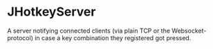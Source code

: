 JHotkeyServer
=============

A server notifying connected clients (via plain TCP or the Websocket-protocol) in case a key combination they registered got pressed.
